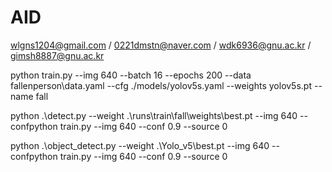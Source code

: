 # AID
wlgns1204@gmail.com / 0221dmstn@naver.com / wdk6936@gnu.ac.kr / gimsh8887@gnu.ac.kr

python train.py --img 640 --batch 16 --epochs 200 --data fallenperson\data.yaml --cfg ./models/yolov5s.yaml --weights yolov5s.pt --name fall

python .\detect.py --weight .\runs\train\fall\weights\best.pt --img 640 --confpython train.py --img 640 --conf 0.9 --source 0 


python .\object_detect.py --weight .\Yolo_v5\best.pt --img 640 --confpython train.py --img 640 --conf 0.9 --source 0 
